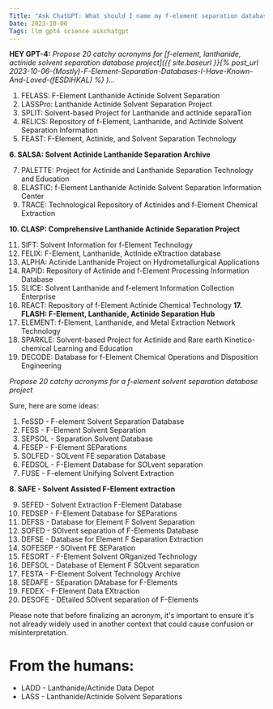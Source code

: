 ```yaml
---
Title: "Ask ChatGPT: What should I name my f-element separation database?"
Date: 2023-10-06
Tags: llm gpt4 science askchatgpt
---
```


**HEY GPT-4:** *Propose 20 catchy acronyms for  [f-element, lanthanide, actinide solvent separation database project]({{ site.baseurl }}{% post_url 2023-10-06-(Mostly)-F-Element-Separation-Databases-I-Have-Known-And-Loved-(fESDIHKAL) %} )...*


1. FELASS: F-Element Lanthanide Actinide Solvent Separation
2. LASSPro: Lanthanide Actinide Solvent Separation Project
3. SPLIT: Solvent-based Project for Lanthanide and actInide separaTion
4. RELICS: Repository of f-Element, Lanthanide, and Actinide Solvent Separation Information
5. FEAST: F-Element, Actinide, and Solvent Separation Technology

**6. SALSA: Solvent Actinide Lanthanide Separation Archive**

7. PALETTE: Project for Actinide and Lanthanide Separation Technology and Education
8. ELASTIC: f-Element Lanthanide Actinide Solvent Separation Information Center
9. TRACE: Technological Repository of Actinides and f-Element Chemical Extraction

**10. CLASP: Comprehensive Lanthanide Actinide Separation Project**

11. SIFT: Solvent Information for f-Element Technology
12. FELIX: F-Element, Lanthanide, ActInide eXtraction database
13. ALPHA: Actinide Lanthanide Project on Hydrometallurgical Applications
14. RAPID: Repository of Actinide and f-Element Processing Information Database 
15. SLICE: Solvent Lanthanide and f-element Information Collection Enterprise
16. REACT: Repository of f-Element Actinide Chemical Technology
**17. FLASH: F-Element, Lanthanide, Actinide Separation Hub**
18. ELEMENT: f-Element, Lanthanide, and Metal Extraction Network Technology 
19. SPARKLE: Solvent-based Project for Actinide and Rare earth Kinetico-chemical Learning and Education
20. DECODE: Database for f-Element Chemical Operations and Disposition Engineering

*Propose 20 catchy acronyms for  a f-element solvent separation database project*

Sure, here are some ideas:

1. FeSSD - F-element Solvent Separation Database
2. FESS - F-Element Solvent Separation
3. SEPSOL - Separation Solvent Database
4. FESEP - F-Element SEParations
5. SOLFED - SOLvent FE separation Database
6. FEDSOL - F-Element Database for SOLvent separation
7. FUSE - F-element Unifying Solvent Extraction

**8. SAFE - Solvent Assisted F-Element extraction**

9. SEFED - Solvent Extraction F-Element Database
10. FEDSEP - F-Element Database for SEParations
11. DEFSS - Database for Element F Solvent Separation
12. SOFED - SOlvent separation of F-Elements Database
13. DEFSE - Database for Element F Separation Extraction
14. SOFESEP - SOlvent FE SEParation
15. FESORT - F-Element Solvent ORganized Technology
16. DEFSOL - Database of Element F SOLvent separation
17. FESTA - F-Element Solvent Technology Archive
18. SEDAFE - SEparation DAtabase for F-Elements
19. FEDEX - F-Element Data EXtraction
20. DESOFE - DEtailed SOlvent separation of F-Elements

Please note that before finalizing an acronym, it's important to ensure it's not already widely used in another context that could cause confusion or misinterpretation.

# From the humans:

- LADD - Lanthanide/Actinide Data Depot
- LASS - Lanthanide/Actinide Solvent Separations 